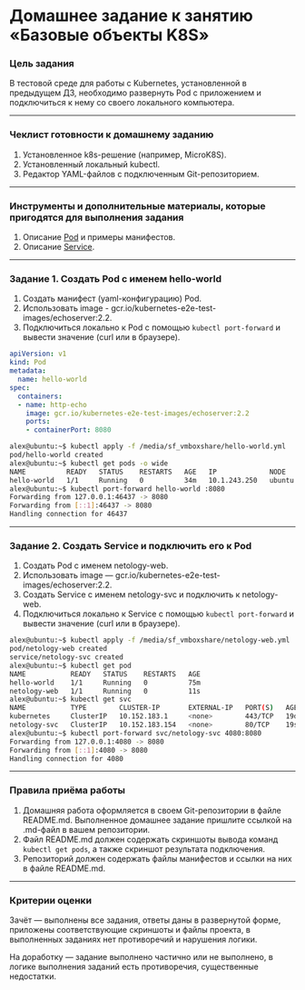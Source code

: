 # Домашнее задание к занятию «Базовые объекты K8S»

### Цель задания

В тестовой среде для работы с Kubernetes, установленной в предыдущем ДЗ, необходимо развернуть Pod с приложением и подключиться к нему со своего локального компьютера. 

------

### Чеклист готовности к домашнему заданию

1. Установленное k8s-решение (например, MicroK8S).
2. Установленный локальный kubectl.
3. Редактор YAML-файлов с подключенным Git-репозиторием.

------

### Инструменты и дополнительные материалы, которые пригодятся для выполнения задания

1. Описание [Pod](https://kubernetes.io/docs/concepts/workloads/pods/) и примеры манифестов.
2. Описание [Service](https://kubernetes.io/docs/concepts/services-networking/service/).

------

### Задание 1. Создать Pod с именем hello-world

1. Создать манифест (yaml-конфигурацию) Pod.
2. Использовать image - gcr.io/kubernetes-e2e-test-images/echoserver:2.2.
3. Подключиться локально к Pod с помощью `kubectl port-forward` и вывести значение (curl или в браузере).
```yaml
apiVersion: v1
kind: Pod
metadata:
  name: hello-world
spec:
  containers:
  - name: http-echo
    image: gcr.io/kubernetes-e2e-test-images/echoserver:2.2
    ports:
    - containerPort: 8080
```
```bash
alex@ubuntu:~$ kubectl apply -f /media/sf_vmboxshare/hello-world.yml 
pod/hello-world created
alex@ubuntu:~$ kubectl get pods -o wide
NAME          READY   STATUS    RESTARTS   AGE   IP             NODE     NOMINATED NODE   READINESS GATES
hello-world   1/1     Running   0          34m   10.1.243.250   ubuntu   <none>           <none>
alex@ubuntu:~$ kubectl port-forward hello-world :8080
Forwarding from 127.0.0.1:46437 -> 8080
Forwarding from [::1]:46437 -> 8080
Handling connection for 46437
```


------

### Задание 2. Создать Service и подключить его к Pod

1. Создать Pod с именем netology-web.
2. Использовать image — gcr.io/kubernetes-e2e-test-images/echoserver:2.2.
3. Создать Service с именем netology-svc и подключить к netology-web.
4. Подключиться локально к Service с помощью `kubectl port-forward` и вывести значение (curl или в браузере).

```bash
alex@ubuntu:~$ kubectl apply -f /media/sf_vmboxshare/netology-web.yml 
pod/netology-web created
service/netology-svc created
alex@ubuntu:~$ kubectl get pod
NAME           READY   STATUS    RESTARTS   AGE
hello-world    1/1     Running   0          75m
netology-web   1/1     Running   0          11s
alex@ubuntu:~$ kubectl get svc
NAME           TYPE        CLUSTER-IP       EXTERNAL-IP   PORT(S)   AGE
kubernetes     ClusterIP   10.152.183.1     <none>        443/TCP   19d
netology-svc   ClusterIP   10.152.183.154   <none>        80/TCP    19s
alex@ubuntu:~$ kubectl port-forward svc/netology-svc 4080:8080
Forwarding from 127.0.0.1:4080 -> 8080
Forwarding from [::1]:4080 -> 8080
Handling connection for 4080
```
------

### Правила приёма работы

1. Домашняя работа оформляется в своем Git-репозитории в файле README.md. Выполненное домашнее задание пришлите ссылкой на .md-файл в вашем репозитории.
2. Файл README.md должен содержать скриншоты вывода команд `kubectl get pods`, а также скриншот результата подключения.
3. Репозиторий должен содержать файлы манифестов и ссылки на них в файле README.md.

------

### Критерии оценки
Зачёт — выполнены все задания, ответы даны в развернутой форме, приложены соответствующие скриншоты и файлы проекта, в выполненных заданиях нет противоречий и нарушения логики.

На доработку — задание выполнено частично или не выполнено, в логике выполнения заданий есть противоречия, существенные недостатки.
